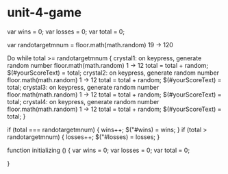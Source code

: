 # unit-4-game
var wins = 0;
var losses = 0;
var total = 0;

var randotargetmnum = floor.math(math.random) 19 -> 120

Do while total >= randotargetmnum 
{
crystal1: on keypress, generate random number floor.math(math.random) 1 -> 12
    total = total + random;
    $(#yourScoreText) = total;
crystal2: on keypress, generate random number floor.math(math.random) 1 -> 12
    total = total + random;
    $(#yourScoreText) = total;
crystal3: on keypress, generate random number floor.math(math.random) 1 -> 12
    total = total + random;
    $(#yourScoreText) = total;
crystal4: on keypress, generate random number floor.math(math.random) 1 -> 12
    total = total + random;
    $(#yourScoreText) = total;
}

if (total === randotargetmnum) {
    wins++;
    $("#wins) = wins;
}
if (total > randotargetmnum) {
    losses++;
    $("#losses) = losses;
}

function initializing () {
    var wins = 0;
    var losses = 0;
    var total = 0;

}
